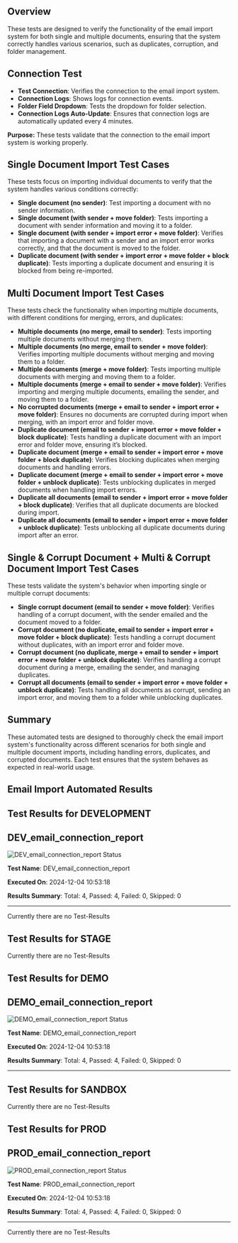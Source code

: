 
## Overview

These tests are designed to verify the functionality of the email import system for both single and multiple documents, ensuring that the system correctly handles various scenarios, such as duplicates, corruption, and folder management.

## Connection Test

* **Test Connection**: Verifies the connection to the email import system.
* **Connection Logs**: Shows logs for connection events.
* **Folder Field Dropdown**: Tests the dropdown for folder selection.
* **Connection Logs Auto-Update**: Ensures that connection logs are automatically updated every 4 minutes.

**Purpose:** These tests validate that the connection to the email import system is working properly.

## Single Document Import Test Cases

These tests focus on importing individual documents to verify that the system handles various conditions correctly:

* **Single document (no sender)**: Test importing a document with no sender information.
* **Single document (with sender + move folder)**: Tests importing a document with sender information and moving it to a folder.
* **Single document (with sender + import error + move folder)**: Verifies that importing a document with a sender and an import error works correctly, and that the document is moved to the folder.
* **Duplicate document (with sender + import error + move folder + block duplicate)**: Tests importing a duplicate document and ensuring it is blocked from being re-imported.

## Multi Document Import Test Cases

These tests check the functionality when importing multiple documents, with different conditions for merging, errors, and duplicates:

* **Multiple documents (no merge, email to sender)**: Tests importing multiple documents without merging them.
* **Multiple documents (no merge, email to sender + move folder)**: Verifies importing multiple documents without merging and moving them to a folder.
* **Multiple documents (merge + move folder)**: Tests importing multiple documents with merging and moving them to a folder.
* **Multiple documents (merge + email to sender + move folder)**: Verifies importing and merging multiple documents, emailing the sender, and moving them to a folder.
* **No corrupted documents (merge + email to sender + import error + move folder)**: Ensures no documents are corrupted during import when merging, with an import error and folder move.
* **Duplicate document (email to sender + import error + move folder + block duplicate)**: Tests handling a duplicate document with an import error and folder move, ensuring it’s blocked.
* **Duplicate document (merge + email to sender + import error + move folder + block duplicate)**: Verifies blocking duplicates when merging documents and handling errors.
* **Duplicate document (merge + email to sender + import error + move folder + unblock duplicate)**: Tests unblocking duplicates in merged documents when handling import errors.
* **Duplicate all documents (email to sender + import error + move folder + block duplicate)**: Verifies that all duplicate documents are blocked during import.
* **Duplicate all documents (email to sender + import error + move folder + unblock duplicate)**: Tests unblocking all duplicate documents during import after an error.

## Single & Corrupt Document + Multi & Corrupt Document Import Test Cases

These tests validate the system's behavior when importing single or multiple corrupt documents:

* **Single corrupt document (email to sender + move folder)**: Verifies handling of a corrupt document, with the sender emailed and the document moved to a folder.
* **Corrupt document (no duplicate, email to sender + import error + move folder + block duplicate)**: Tests handling a corrupt document without duplicates, with an import error and folder move.
* **Corrupt document (no duplicate, merge + email to sender + import error + move folder + unblock duplicate)**: Verifies handling a corrupt document during a merge, emailing the sender, and managing duplicates.
* **Corrupt all documents (email to sender + import error + move folder + unblock duplicate)**: Tests handling all documents as corrupt, sending an import error, and moving them to a folder while unblocking duplicates.

## Summary

These automated tests are designed to thoroughly check the email import system's functionality across different scenarios for both single and multiple document imports, including handling errors, duplicates, and corrupted documents. Each test ensures that the system behaves as expected in real-world usage.

## Email Import Automated Results
## Test Results for DEVELOPMENT

## DEV_email_connection_report 

![DEV_email_connection_report Status](https://img.shields.io/badge/DEV_email_connection_report-4+passed%2C+0+failed%2C+0+skipped-green.svg)

**Test Name**: DEV_email_connection_report

**Executed On**: 2024-12-04 10:53:18

**Results Summary**: Total: 4, Passed: 4, Failed: 0, Skipped: 0


---

Currently there are no Test-Results

## Test Results for STAGE

Currently there are no Test-Results

## Test Results for DEMO

## DEMO_email_connection_report 

![DEMO_email_connection_report Status](https://img.shields.io/badge/DEMO_email_connection_report-4+passed%2C+0+failed%2C+0+skipped-green.svg)

**Test Name**: DEMO_email_connection_report

**Executed On**: 2024-12-04 10:53:18

**Results Summary**: Total: 4, Passed: 4, Failed: 0, Skipped: 0


---

## Test Results for SANDBOX

Currently there are no Test-Results

## Test Results for PROD

## PROD_email_connection_report 

![PROD_email_connection_report Status](https://img.shields.io/badge/PROD_email_connection_report-4+passed%2C+0+failed%2C+0+skipped-green.svg)

**Test Name**: PROD_email_connection_report

**Executed On**: 2024-12-04 10:53:18

**Results Summary**: Total: 4, Passed: 4, Failed: 0, Skipped: 0


---

Currently there are no Test-Results

